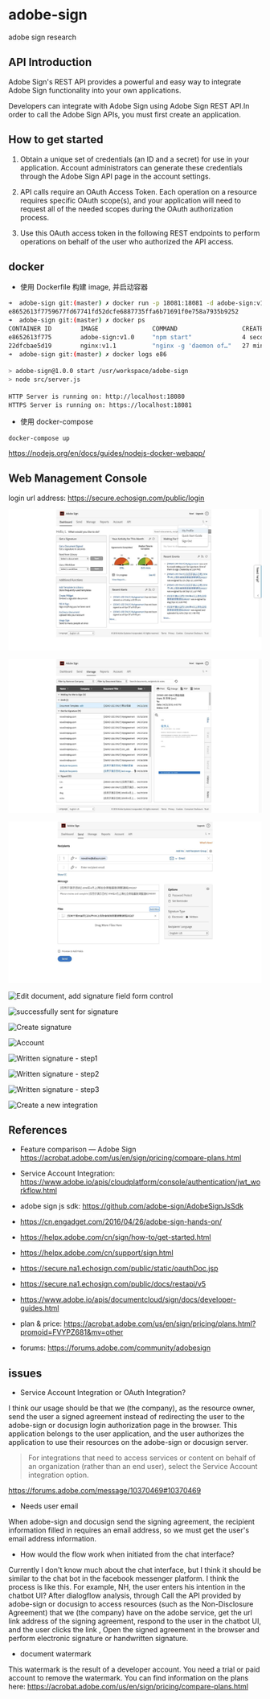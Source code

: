 # adobe-sign

adobe sign research

## API Introduction

Adobe Sign's REST API provides a powerful and easy way to integrate Adobe Sign functionality into your own applications.

Developers can integrate with Adobe Sign using Adobe Sign REST API.In order to call the Adobe Sign APIs, you must first create an application.

## How to get started

1.  Obtain a unique set of credentials (an ID and a secret) for use in your application. Account administrators can generate these credentials through the Adobe Sign API page in the account settings.

2.  API calls require an OAuth Access Token. Each operation on a resource requires specific OAuth scope(s), and your application will need to request all of the needed scopes during the OAuth authorization process.

3.  Use this OAuth access token in the following REST endpoints to perform operations on behalf of the user who authorized the API access.

## docker

- 使用 Dockerfile 构建 image, 并启动容器

```bash
➜  adobe-sign git:(master) ✗ docker run -p 18081:18081 -d adobe-sign:v1.0
e8652613f7759677fd67741fd52dcfe6887735ffa6b71691f0e758a7935b9252
➜  adobe-sign git:(master) ✗ docker ps
CONTAINER ID        IMAGE               COMMAND                  CREATED             STATUS              PORTS                      NAMES
e8652613f775        adobe-sign:v1.0     "npm start"              4 seconds ago       Up 7 seconds        0.0.0.0:18081->18081/tcp   objective_wescoff
22dfcbae5d19        nginx:v1.1          "nginx -g 'daemon of…"   27 minutes ago      Up 27 minutes       0.0.0.0:3001->80/tcp       webserver
➜  adobe-sign git:(master) ✗ docker logs e86

> adobe-sign@1.0.0 start /usr/workspace/adobe-sign
> node src/server.js

HTTP Server is running on: http://localhost:18080
HTTPS Server is running on: https://localhost:18081
```

- 使用 docker-compose

`docker-compose up`

https://nodejs.org/en/docs/guides/nodejs-docker-webapp/

## Web Management Console

login url address: https://secure.echosign.com/public/login

![Dashboard](https://raw.githubusercontent.com/mrdulin/pic-bucket-01/master/006tKfTcgy1fqy1q28nxzj31kw0vq44g.jpg)

![Manage](https://raw.githubusercontent.com/mrdulin/pic-bucket-01/master/006tKfTcgy1fqy1qttlugj31kw0ymwjm.jpg)

![Send](https://raw.githubusercontent.com/mrdulin/pic-bucket-01/master/006tKfTcgy1fqy1sn22rvj31kw10a416.jpg)

![Edit document, add signature field form control](https://ws4.sinaimg.cn/large/006tKfTcgy1fqy1uugap0j31kw0vqq80.jpg)

![successfully sent for signature](https://ws2.sinaimg.cn/large/006tKfTcgy1fqy1w8y58uj31kw0vqae3.jpg)

![Create signature](https://ws4.sinaimg.cn/large/006tNc79gy1fqq8xhrqq1j31kw0vqq4i.jpg)

![Account](https://ws1.sinaimg.cn/large/006tNc79gy1fqq8ykwdgvj31kw0vqads.jpg)

![Written signature - step1](https://ws2.sinaimg.cn/large/006tKfTcgy1fqy1yhsnv9j31kw0vqn16.jpg)

![Written signature - step2](https://ws2.sinaimg.cn/large/006tKfTcgy1fqy20jf7hdj31kw0vq0ux.jpg)

![Written signature - step3](https://ws2.sinaimg.cn/large/006tKfTcgy1fqy1zwxh4xj31kw0tzq57.jpg)

![Create a new integration](https://ws3.sinaimg.cn/large/006tNc79gy1fqrb66yttyj31kw1ghq68.jpg)

## References

- Feature comparison — Adobe Sign https://acrobat.adobe.com/us/en/sign/pricing/compare-plans.html

- Service Account Integration: https://www.adobe.io/apis/cloudplatform/console/authentication/jwt_workflow.html

- adobe sign js sdk: https://github.com/adobe-sign/AdobeSignJsSdk

- https://cn.engadget.com/2016/04/26/adobe-sign-hands-on/

- https://helpx.adobe.com/cn/sign/how-to/get-started.html

- https://helpx.adobe.com/cn/support/sign.html

- https://secure.na1.echosign.com/public/static/oauthDoc.jsp

- https://secure.na1.echosign.com/public/docs/restapi/v5

- https://www.adobe.io/apis/documentcloud/sign/docs/developer-guides.html

- plan & price: https://acrobat.adobe.com/us/en/sign/pricing/plans.html?promoid=FVYPZ681&mv=other

- forums: https://forums.adobe.com/community/adobesign

## issues

- Service Account Integration or OAuth Integration?

I think our usage should be that we (the company), as the resource owner, send the user a signed agreement instead of redirecting the user to the adobe-sign or docusign login authorization page in the browser. This application belongs to the user application, and the user authorizes the application to use their resources on the adobe-sign or docusign server.

> For integrations that need to access services or content on behalf of an organization (rather than an end user), select the Service Account integration option.

https://forums.adobe.com/message/10370469#10370469

- Needs user email

When adobe-sign and docusign send the signing agreement, the recipient information filled in requires an email address, so we must get the user's email address information.

- How would the flow work when initiated from the chat interface?

Currently I don't know much about the chat interface, but I think it should be similar to the chat bot in the facebook messenger platform. I think the process is like this. For example, NH, the user enters his intention in the chatbot UI? After dialogflow analysis, through Call the API provided by adobe-sign or docusign to access resources (such as the Non-Disclosure Agreement) that we (the company) have on the adobe service, get the url link address of the signing agreement, respond to the user in the chatbot UI, and the user clicks the link , Open the signed agreement in the browser and perform electronic signature or handwritten signature.

- document watermark

This watermark is the result of a developer account. You need a trial or paid account to remove the watermark. You can find information on the plans here: https://acrobat.adobe.com/us/en/sign/pricing/compare-plans.html
